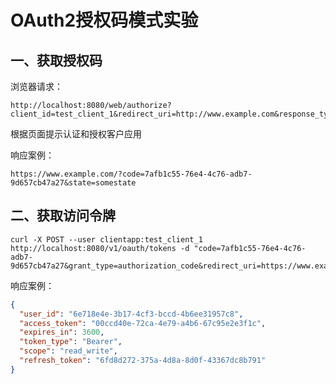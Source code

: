 # OAuth2授权码模式实验

## 一、获取授权码

浏览器请求：

```
http://localhost:8080/web/authorize?client_id=test_client_1&redirect_uri=http://www.example.com&response_type=code&state=somestate&scope=read_write
```

根据页面提示认证和授权客户应用


响应案例：

```
https://www.example.com/?code=7afb1c55-76e4-4c76-adb7-9d657cb47a27&state=somestate
```

## 二、获取访问令牌

```
curl -X POST --user clientapp:test_client_1 http://localhost:8080/v1/oauth/tokens -d "code=7afb1c55-76e4-4c76-adb7-9d657cb47a27&grant_type=authorization_code&redirect_uri=https://www.example.com&scope=read_write"

```

响应案例：

```json
{
  "user_id": "6e718e4e-3b17-4cf3-bccd-4b6ee31957c8",
  "access_token": "00ccd40e-72ca-4e79-a4b6-67c95e2e3f1c",
  "expires_in": 3600,
  "token_type": "Bearer",
  "scope": "read_write",
  "refresh_token": "6fd8d272-375a-4d8a-8d0f-43367dc8b791"
}
```





















